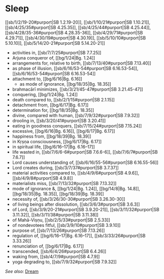 # Sleep

[[sb/1/2/19-20#purport|SB 1.2.19-20]], [[sb/1/10/21#purport|SB 1.10.21]], [[sb/4/25/35#purport|SB 4.25.35]], [[sb/4/25/44#purport|SB 4.25.44]], [[sb/4/28/35-36#purport|SB 4.28.35-36]], [[sb/4/29/71#purport|SB 4.29.71]], [[sb/4/30/19#purport|SB 4.30.19]], [[sb/5/10/10#purport|SB 5.10.10]], [[sb/5/14/20-21#purport|SB 5.14.20-21]]

* activities in, [[sb/7/7/25#purport|SB 7.7.25]]
* Arjuna conqueror of, [[bg/1/24|Bg. 1.24]]
* arrangements for, relative to birth, [[sb/7/13/40#purport|SB 7.13.40]]
* as phase of illusion, [[sb/6/16/53-54#purport|SB 6.16.53-54]], [[sb/6/16/53-54#purport|SB 6.16.53-54]]
* attachment to, [[bg/6/16|Bg. 6.16]]
  * as mode of ignorance, [[bg/18/35|Bg. 18.35]]
* brahmacārī minimizes, [[sb/3/21/45-47#purport|SB 3.21.45-47]]
* conquering, [[bg/1/24|Bg. 1.24]]
* death compared to, [[sb/2/1/15#purport|SB 2.1.15]]
* detachment from, [[bg/6/17|Bg. 6.17]]
* determination for, [[bg/18/35|Bg. 18.35]]
* divine, compared with human, [[sb/7/9/32#purport|SB 7.9.32]]
* drooling in, [[sb/3/20/41#purport|SB 3.20.41]]
* eating in goodness conquers, [[sb/7/15/24#purport|SB 7.15.24]]
* excessive, [[bg/6/16|Bg. 6.16]], [[bg/6/17|Bg. 6.17]]
* happiness from, [[bg/18/39|Bg. 18.39]]
* in Kṛṣṇa consciousness, [[bg/6/17|Bg. 6.17]]
* in spiritual life, [[bg/6/16–17|Bg. 6.16–17]]
* life wasted in, [[sb/7/6/6-6#purport|SB 7.6.6-6]], [[sb/7/6/7#purport|SB 7.6.7]]
* Lord causes understanding of, [[sb/6/16/55-56#purport|SB 6.16.55-56]]
* Lord creates during, [[sb/3/7/37#purport|SB 3.7.37]]
* material activities compared to, [[sb/4/9/6#purport|SB 4.9.6]], [[sb/4/9/8#purport|SB 4.9.8]]
* materialists miss, [[sb/7/13/32#purport|SB 7.13.32]]
* mode of ignorance &, [[bg/1/24|Bg. 1.24]], [[bg/14/8|Bg. 14.8]], [[bg/18/35|Bg. 18.35]], [[bg/18/39|Bg. 18.39]]
* necessity of, [[sb/3/26/30-30#purport|SB 3.26.30-30]]
* of living beings after dissolution, [[sb/3/6/3#purport|SB 3.6.3]]
* of Lord, [[sb/3/9/20-21#purport|SB 3.9.20-21]], [[sb/3/11/32#purport|SB 3.11.32]], [[sb/3/11/38#purport|SB 3.11.38]]
* of Mahā-Viṣṇu, [[sb/2/5/33#purport|SB 2.5.33]]
* of nondevotees fitful, [[sb/3/9/10#purport|SB 3.9.10]]
* purpose of, [[sb/7/13/26#purport|SB 7.13.26]]
* regulation of, [[bg/6/16–17|Bg. 6.16–17]], [[sb/3/33/26#purport|SB 3.33.26]]
* renunciation of, [[bg/6/17|Bg. 6.17]]
* transcended, [[sb/6/4/26#purport|SB 6.4.26]]
* waking from, [[sb/4/7/9#purport|SB 4.7.9]]
* yoga degrading to, [[sb/7/9/32#purport|SB 7.9.32]]

*See also:* [Dream](entries/dreams.md)
